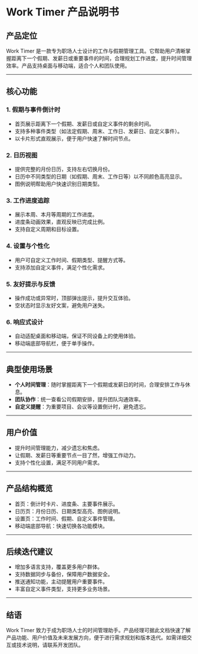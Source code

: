 # Work Timer 产品说明书

## 产品定位

Work Timer 是一款专为职场人士设计的工作与假期管理工具。它帮助用户清晰掌握距离下一个假期、发薪日或重要事件的时间，合理规划工作进度，提升时间管理效率。产品支持桌面与移动端，适合个人和团队使用。

---

## 核心功能

### 1. 假期与事件倒计时

- 首页展示距离下一个假期、发薪日或自定义事件的剩余时间。
- 支持多种事件类型（如法定假期、周末、工作日、发薪日、自定义事件）。
- 以卡片形式直观展示，便于用户快速了解时间节点。

### 2. 日历视图

- 提供完整的月份日历，支持左右切换月份。
- 日历中不同类型的日期（如假期、周末、工作日等）以不同颜色高亮显示。
- 图例说明帮助用户快速识别日期类型。

### 3. 工作进度追踪

- 展示本周、本月等周期的工作进度。
- 进度条动画效果，直观反映已完成比例。
- 支持自定义周期和目标设置。

### 4. 设置与个性化

- 用户可自定义工作时间、假期类型、提醒方式等。
- 支持添加自定义事件，满足个性化需求。

### 5. 友好提示与反馈

- 操作成功或异常时，顶部弹出提示，提升交互体验。
- 空状态时显示友好文案，避免用户迷失。

### 6. 响应式设计

- 自动适配桌面和移动端，保证不同设备上的使用体验。
- 移动端底部导航栏，便于单手操作。

---

## 典型使用场景

- **个人时间管理**：随时掌握距离下一个假期或发薪日的时间，合理安排工作与休息。
- **团队协作**：统一查看公司假期安排，提升团队沟通效率。
- **自定义提醒**：为重要项目、会议等设置倒计时，避免遗忘。

---

## 用户价值

- 提升时间管理能力，减少遗忘和焦虑。
- 让假期、发薪日等重要节点一目了然，增强工作动力。
- 支持个性化设置，满足不同用户需求。

---

## 产品结构概览

- 首页：倒计时卡片、进度条、主要事件展示。
- 日历页：月份日历、日期类型高亮、图例说明。
- 设置页：工作时间、假期、自定义事件管理。
- 移动端底部导航：快速切换各功能模块。

---

## 后续迭代建议

- 增加多语言支持，覆盖更多用户群体。
- 支持数据同步与备份，保障用户数据安全。
- 推送通知功能，主动提醒用户重要事件。
- 丰富自定义事件类型，支持更多业务场景。

---

## 结语

Work Timer 致力于成为职场人士的时间管理助手。产品经理可据此文档快速了解产品功能、用户价值及未来发展方向，便于进行需求规划和版本迭代。如需详细交互或技术说明，请联系开发团队。
